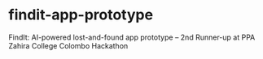 # findit-app-prototype
FindIt: AI-powered lost-and-found app prototype – 2nd Runner-up at PPA Zahira College Colombo Hackathon
